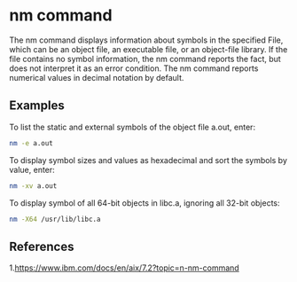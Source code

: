 # nm command

The nm command displays information about symbols in the specified File, which can be an object file, an executable file, or an object-file library.
If the file contains no symbol information, the nm command reports the fact, but does not interpret it as an error condition. The nm command reports numerical values in decimal notation by default.

## Examples
To list the static and external symbols of the object file a.out, enter:
``` bash
nm -e a.out
```
To display symbol sizes and values as hexadecimal and sort the symbols by value, enter:
```bash
nm -xv a.out
```

To display symbol of all 64-bit objects in libc.a, ignoring all 32-bit objects:
```bash
nm -X64 /usr/lib/libc.a
```

## References
1.<https://www.ibm.com/docs/en/aix/7.2?topic=n-nm-command>
